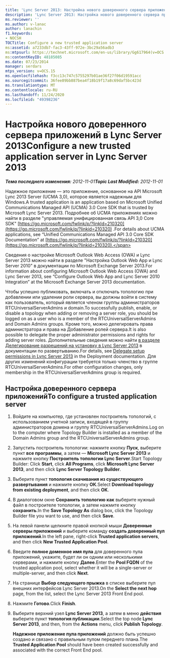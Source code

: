 ```yaml
---
title: 'Lync Server 2013: Настройка нового доверенного сервера приложений'
description: 'Lync Server 2013: Настройка нового доверенного сервера приложений.'
ms.reviewer: ''
ms.author: v-lanac
author: lanachin
f1.keywords:
- NOCSH
TOCTitle: Configure a new trusted application server
ms:assetid: a7233db7-fac3-43ff-972e-3bc29a56adb3
ms:mtpsurl: https://technet.microsoft.com/en-us/library/Gg617964(v=OCS.15)
ms:contentKeyID: 48185085
ms.date: 07/23/2014
manager: serdars
mtps_version: v=OCS.15
ms.openlocfilehash: f3cc13c747c5755297b01ae36f27f06d19591acc
ms.sourcegitcommit: 36fee89bb887bea4f18b19f17a8c69daf5bc423d
ms.translationtype: MT
ms.contentlocale: ru-RU
ms.lasthandoff: 11/24/2020
ms.locfileid: "49398236"
---
```

# <a name="configure-a-new-trusted-application-server-in-lync-server-2013"></a><span data-ttu-id="bbf98-103">Настройка нового доверенного сервера приложений в Lync Server 2013</span><span class="sxs-lookup"><span data-stu-id="bbf98-103">Configure a new trusted application server in Lync Server 2013</span></span>

<div data-xmlns="http://www.w3.org/1999/xhtml">

<div class="topic" data-xmlns="http://www.w3.org/1999/xhtml" data-msxsl="urn:schemas-microsoft-com:xslt" data-cs="https://msdn.microsoft.com/">

<div data-asp="https://msdn2.microsoft.com/asp">



</div>

<div id="mainSection">

<div id="mainBody"><span data-ttu-id="bbf98-104">

<span> </span></span><span class="sxs-lookup"><span data-stu-id="bbf98-104">

<span> </span></span></span>

<span data-ttu-id="bbf98-105">_**Тема последнего изменения:** 2012-11-01_</span><span class="sxs-lookup"><span data-stu-id="bbf98-105">_**Topic Last Modified:** 2012-11-01_</span></span>

<span data-ttu-id="bbf98-106">Надежное приложение — это приложение, основанное на API Microsoft Lync 2013 Server (UCMA 3,0), которое является надежным для Windows.</span><span class="sxs-lookup"><span data-stu-id="bbf98-106">A trusted application is an application based on Microsoft Unified Communications Managed API (UCMA) 3.0 Core SDK that is trusted by Microsoft Lync Server 2013.</span></span> <span data-ttu-id="bbf98-107">Подробнее об UCMA приложениях можно найти в разделе "управляемая унифицированная связь API 3,0 Core SDK" [https://go.microsoft.com/fwlink/p/?linkId=210320](https://go.microsoft.com/fwlink/p/?linkid=210320) .</span><span class="sxs-lookup"><span data-stu-id="bbf98-107">For details about UCMA applications, see “Unified Communications Managed API 3.0 Core SDK Documentation” at [https://go.microsoft.com/fwlink/p/?linkId=210320](https://go.microsoft.com/fwlink/p/?linkid=210320).</span></span>

<span data-ttu-id="bbf98-108">Сведения о настройке Microsoft Outlook Web Access (OWA) и Lync Server 2013 можно найти в разделе "Настройка Outlook Web App и Lync Server 2010" в документации по Microsoft Exchange Server 2013.</span><span class="sxs-lookup"><span data-stu-id="bbf98-108">For information about configuring Microsoft Outlook Web Access (OWA) and Lync Server 2013, see “Configure Outlook Web App and Lync Server 2010 Integration” at the Microsoft Exchange Server 2013 documentation.</span></span>

<span data-ttu-id="bbf98-109">Чтобы успешно публиковать, включать и отключать топологию при добавлении или удалении роли сервера, вы должны войти в систему как пользователь, который является членом группы администраторов RTCUniversalServerAdmins и domain.</span><span class="sxs-lookup"><span data-stu-id="bbf98-109">To successfully publish, enable, or disable a topology when adding or removing a server role, you should be logged on as a user who is a member of the RTCUniversalServerAdmins and Domain Admins groups.</span></span> <span data-ttu-id="bbf98-110">Кроме того, можно делегировать права администратора и права на Добавление ролей сервера.</span><span class="sxs-lookup"><span data-stu-id="bbf98-110">It is also possible to delegate the proper administrator permissions and rights for adding server roles.</span></span> <span data-ttu-id="bbf98-111">Дополнительные сведения можно найти [в разделе Делегирование разрешений на установку в Lync Server 2013](lync-server-2013-delegate-setup-permissions.md) в документации по развертыванию.</span><span class="sxs-lookup"><span data-stu-id="bbf98-111">For details, see [Delegate setup permissions in Lync Server 2013](lync-server-2013-delegate-setup-permissions.md) in the Deployment documentation.</span></span> <span data-ttu-id="bbf98-112">Для других изменений конфигурации требуется только членство в группе RTCUniversalServerAdmins.</span><span class="sxs-lookup"><span data-stu-id="bbf98-112">For other configuration changes, only membership in the RTCUniversalServerAdmins group is required.</span></span>

<div>

## <a name="to-configure-a-trusted-application-server"></a><span data-ttu-id="bbf98-113">Настройка доверенного сервера приложений</span><span class="sxs-lookup"><span data-stu-id="bbf98-113">To configure a trusted application server</span></span>

1.  <span data-ttu-id="bbf98-114">Войдите на компьютер, где установлен построитель топологий, с использованием учетной записи, входящей в группу администраторов домена и группу RTCUniversalServerAdmins.</span><span class="sxs-lookup"><span data-stu-id="bbf98-114">Log on to the computer where Topology Builder is installed as a member of the Domain Admins group and the RTCUniversalServerAdmins group.</span></span>

2.  <span data-ttu-id="bbf98-115">Запустить построитель топологии: нажмите кнопку **Пуск**, выберите пункт **все программы**, а затем — **Microsoft Lync Server 2013** и нажмите кнопку **Построитель топологии Lync Server**.</span><span class="sxs-lookup"><span data-stu-id="bbf98-115">Start Topology Builder: Click **Start**, click **All Programs**, click **Microsoft Lync Server 2013**, and then click **Lync Server Topology Builder**.</span></span>

3.  <span data-ttu-id="bbf98-116">Выберите пункт **топология скачивания из существующего развертывания** и нажмите кнопку **ОК**.</span><span class="sxs-lookup"><span data-stu-id="bbf98-116">Select **Download topology from existing deployment**, and then click **OK**.</span></span>

4.  <span data-ttu-id="bbf98-117">В диалоговом окне **Сохранить топологию как** выберите нужный файл в построителе топологии, а затем нажмите кнопку **сохранить**.</span><span class="sxs-lookup"><span data-stu-id="bbf98-117">In the **Save Topology As** dialog box, click the Topology Builder file you want to use, and then click **Save**.</span></span>

5.  <span data-ttu-id="bbf98-118">На левой панели щелкните правой кнопкой мыши **Доверенные серверы приложений** и выберите команду **создать доверенный пул приложений**.</span><span class="sxs-lookup"><span data-stu-id="bbf98-118">In the left pane, right-click **Trusted application servers**, and then click **New Trusted Application Pool**.</span></span>

6.  <span data-ttu-id="bbf98-119">Введите **полное доменное имя пула** для доверенного пула приложений, укажите, будет ли он одним или несколькими серверами, и нажмите кнопку **Далее**.</span><span class="sxs-lookup"><span data-stu-id="bbf98-119">Enter the **Pool FQDN** of the trusted application pool, select whether it will be a single-server or multiple-server, and then click **Next**.</span></span>

7.  <span data-ttu-id="bbf98-120">На странице **Выбор следующего прыжка** в списке выберите пул внешних интерфейсов Lync Server 2013.</span><span class="sxs-lookup"><span data-stu-id="bbf98-120">On the **Select the next hop** page, from the list, select the Lync Server 2013 Front End pool.</span></span>

8.  <span data-ttu-id="bbf98-121">Нажмите **Готово**.</span><span class="sxs-lookup"><span data-stu-id="bbf98-121">Click **Finish**.</span></span>

9.  <span data-ttu-id="bbf98-122">Выберите верхний узел **Lync Server 2013**, а затем в меню **действия** выберите пункт **топология публикации**.</span><span class="sxs-lookup"><span data-stu-id="bbf98-122">Select the top node **Lync Server 2013**, and then, from the **Actions** menu, click **Publish Topology**.</span></span>
    
    <span data-ttu-id="bbf98-123">**Надежное приложение пула приложений** должно быть успешно создано и связано с правильным пулом переднего плана.</span><span class="sxs-lookup"><span data-stu-id="bbf98-123">The **Trusted Application Pool** should have been created successfully and associated with the correct Front End pool.</span></span>

<span data-ttu-id="bbf98-124"></div>

</div>

<span> </span>

</div>

</div>

</span><span class="sxs-lookup"><span data-stu-id="bbf98-124"></div>

</div>

<span> </span>

</div>

</div>

</span></span></div>

